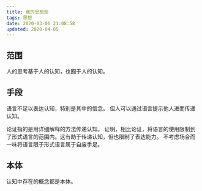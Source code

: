 ```yaml
---
title: 我的思想观
tags: 思想
date: 2020-03-06 21:08:58
updated: 2020-04-05
---
```



## 范围

人的思考基于人的认知，也囿于人的认知。

## 手段

语言不足以表达认知，特别是其中的信念。
但人可以通过语言提示他人进而传递认知。


论证指的是用详细解释的方法传递认知。
证明，相比论证，将语言的使用限制到了形式语言的范围内。这有助于传递认知，但也限制了表达能力。
不考虑场合而一味将语言限于形式语言属于自废手足。

## 本体

认知中存在的概念都是本体。

